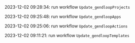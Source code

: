 2023-12-02 09:28:34: run workflow `Update_gendloopProjects` 

2023-12-02 09:25:48: run workflow `Update_gendloopApps` 

2023-12-02 09:25:06: run workflow `Update_gendloopActions` 

2023-12-02 09:11:21: run workflow `Update_gendloopTemplates` 




